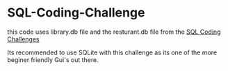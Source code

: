 # SQL-Coding-Challenge

this code uses library.db file and the resturant.db 
file from the [SQL Coding Challenges](https://www.linkedin.com/learning/sql-code-challenge)

Its recommended to use SQLite with this challenge as its one of the more beginer friendly Gui's out there. 
